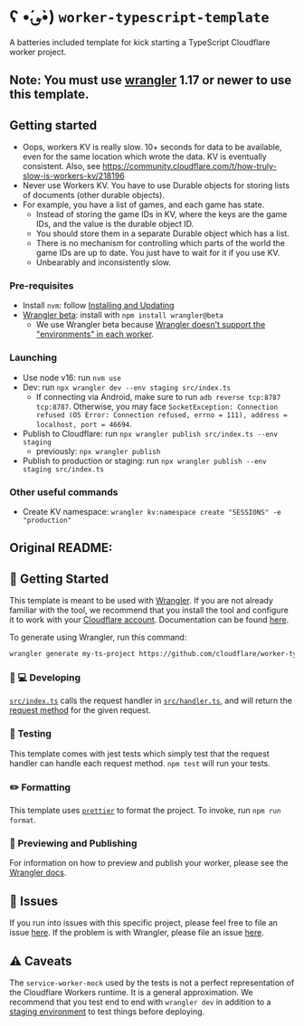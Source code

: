 # ʕ •́؈•̀) `worker-typescript-template`

A batteries included template for kick starting a TypeScript Cloudflare worker project.

## Note: You must use [wrangler](https://developers.cloudflare.com/workers/cli-wrangler/install-update) 1.17 or newer to use this template.

## Getting started

- Oops, workers KV is really slow. 10+ seconds for data to be available, even for the same location which wrote the data. KV is eventually consistent. Also, see https://community.cloudflare.com/t/how-truly-slow-is-workers-kv/218196
- Never use Workers KV. You have to use Durable objects for storing lists of documents (other durable objects).
- For example, you have a list of games, and each game has state.
    - Instead of storing the game IDs in KV, where the keys are the game IDs, and the value is the durable object ID.
    - You should store them in a separate Durable object which has a list.
    - There is no mechanism for controlling which parts of the world the game IDs are up to date. You just have to wait for it if you use KV.
    - Unbearably and inconsistently slow.

### Pre-requisites
- Install `nvm`: follow [Installing and Updating](https://github.com/nvm-sh/nvm#installing-and-updating)
- [Wrangler beta](https://github.com/cloudflare/wrangler2): install with `npm install wrangler@beta`
    - We use Wrangler beta because [Wrangler doesn't support the "environments" in each worker](https://community.cloudflare.com/t/worker-environments-inconsistency/344083/4).

### Launching

- Use node v16: run `nvm use`
- Dev: run `npx wrangler dev --env staging src/index.ts`
    - If connecting via Android, make sure to run `adb reverse tcp:8787 tcp:8787`. Otherwise, you may face `SocketException: Connection refused (OS Error: Connection refused, errno = 111), address = localhost, port = 46694`.
- Publish to Cloudflare: run `npx wrangler publish src/index.ts --env staging`
    - previously: `npx wrangler publish`
- Publish to production or staging: run `npx wrangler publish --env staging src/index.ts`

### Other useful commands
- Create KV namespace: `wrangler kv:namespace create "SESSIONS" -e "production"`

## Original README:

## 🔋 Getting Started

This template is meant to be used with [Wrangler](https://github.com/cloudflare/wrangler). If you are not already familiar with the tool, we recommend that you install the tool and configure it to work with your [Cloudflare account](https://dash.cloudflare.com). Documentation can be found [here](https://developers.cloudflare.com/workers/tooling/wrangler/).

To generate using Wrangler, run this command:

```bash
wrangler generate my-ts-project https://github.com/cloudflare/worker-typescript-template
```

### 👩 💻 Developing

[`src/index.ts`](./src/index.ts) calls the request handler in [`src/handler.ts`](./src/handler.ts), and will return the [request method](https://developer.mozilla.org/en-US/docs/Web/API/Request/method) for the given request.

### 🧪 Testing

This template comes with jest tests which simply test that the request handler can handle each request method. `npm test` will run your tests.

### ✏️ Formatting

This template uses [`prettier`](https://prettier.io/) to format the project. To invoke, run `npm run format`.

### 👀 Previewing and Publishing

For information on how to preview and publish your worker, please see the [Wrangler docs](https://developers.cloudflare.com/workers/tooling/wrangler/commands/#publish).

## 🤢 Issues

If you run into issues with this specific project, please feel free to file an issue [here](https://github.com/cloudflare/worker-typescript-template/issues). If the problem is with Wrangler, please file an issue [here](https://github.com/cloudflare/wrangler/issues).

## ⚠️ Caveats

The `service-worker-mock` used by the tests is not a perfect representation of the Cloudflare Workers runtime. It is a general approximation. We recommend that you test end to end with `wrangler dev` in addition to a [staging environment](https://developers.cloudflare.com/workers/tooling/wrangler/configuration/environments/) to test things before deploying.
